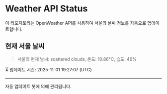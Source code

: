 
# Weather API Status

이 리포지토리는 OpenWeather API를 사용하여 서울의 날씨 정보를 자동으로 업데이트합니다.

## 현재 서울 날씨
> 서울의 현재 날씨: scattered clouds, 온도: 10.86°C, 습도: 46%

⏳ 업데이트 시간: 2025-11-01 19:27:07 (UTC)

---
자동 업데이트 봇에 의해 관리됩니다.
